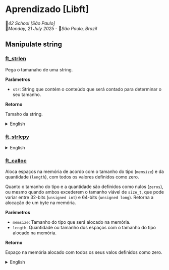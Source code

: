 # Aprendizado [Libft]
🚩_42 School [São Paulo]_ \
📆_Monday, 21 July 2025_ - 📌_São Paulo, Brazil_

## Manipulate string

### [ft_strlen]()

Pega o tamanaho de uma string.

**Parâmetros**

- `str`: String que contém o conteúdo que será contado para determinar o seu
tamanho.

**Retorno**

Tamaho da string.

<details>
<summary>English</summary>

Get the length of string.

**Parameters**

- `str`: String containing the content that will be counted to determine its 
length.

**Returns**

Length of string.
</details>

### [ft_strlcpy]()



<details>
<summary>English</summary>

</details>


### [ft_calloc]()

Aloca espaços na memória de acordo com o tamanho do tipo 
(`memsize`) e da quantidade (`length`), com todos os valores definidos como 
zero.

Quanto o tamanho do tipo e a quantidade são definidos como nulos (`zeros`), ou 
mesmo quando ambos excederem o tamanho viável de `size_t`, que pode variar 
entre 32-bits (`unsigned int`) e 64-bits (`unsigned long`). Retorna a alocação 
de um byte na memória.

**Parêmetros**

- `memsize`: Tamanho do tipo que será alocado na memória.
- `length`: Quantidade ou tamanho dos espaços com o tamanho do tipo alocado na 
memória.

**Retorno**

Espaço na memória alocado com todos os seus valos definidos como zero.

<details>
<summary>English</summary>

Allocates memory spaces according to type size (`memsize`) and quantity 
(`length`), with all values set to zero.

When type size and quantity are set to null (`zero`), or even when both exceed 
the feasible size of `size_t`, which can very between 32-bits (`unsigned int`) 
and 64-bits (`unsigned long`) architectures. Returned the allocation of one 
byte in memory.

**Parameters**

- `memsize`: Size of the type will be allocated in memory.
- `length`: Quantity or size of spaces with the size of the type allocated in 
memory.

**Returns**

Allocated memory spaces with all its values set to zero.
</details>
